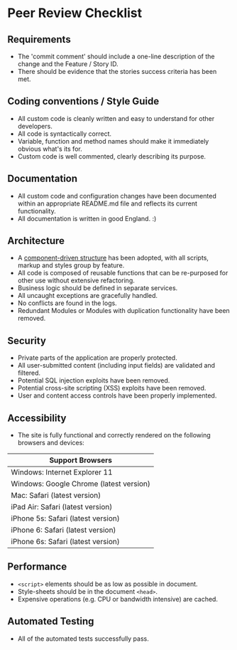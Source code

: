 # Peer Review Checklist

## Requirements
* The 'commit comment' should include a one-line description of the change and the Feature / Story ID.
* There should be evidence that the stories success criteria has been met.

## Coding conventions / Style Guide
* All custom code is cleanly written and easy to understand for other developers.
* All code is syntactically correct.
* Variable, function and method names should make it immediately obvious what's its for.
* Custom code is well commented, clearly describing its purpose.

## Documentation
* All custom code and configuration changes have been documented within an appropriate README.md file and reflects its current functionality.
* All documentation is written in good England. :)

## Architecture
* A [component-driven structure](https://en.wikipedia.org/wiki/Component-based_software_engineering#Software_component) has been adopted, with all scripts, markup and styles group by feature.
* All code is composed of reusable functions that can be re-purposed for other use without extensive refactoring.
* Business logic should be defined in separate services.
* All uncaught exceptions are gracefully handled.
* No conflicts are found in the logs.
* Redundant Modules or Modules with duplication functionality have been removed.

## Security
* Private parts of the application are properly protected.
* All user-submitted content (including input fields) are validated and filtered.
* Potential SQL injection exploits have been removed.
* Potential cross-site scripting (XSS) exploits have been removed.
* User and content access controls have been properly implemented.

## Accessibility
* The site is fully functional and correctly rendered on the following browsers and devices:

| Support Browsers                                       |
|--------------------------------------------------------|
| Windows: Internet Explorer 11                          |
| Windows: Google Chrome (latest version)                |
| Mac: Safari (latest version)                           |
| iPad Air: Safari (latest version)                      |
| iPhone 5s: Safari (latest version)                     |
| iPhone 6: Safari (latest version)                      |
| iPhone 6s: Safari (latest version)                     |

## Performance
* `<script>` elements should be as low as possible in document.
* Style-sheets should be in the document `<head>`.
* Expensive operations (e.g. CPU or bandwidth intensive) are cached.

## Automated Testing
* All of the automated tests successfully pass.

